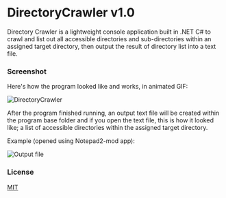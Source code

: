 # DirectoryCrawler v1.0

Directory Crawler is a lightweight console application built in .NET C# to crawl and list out all accessible directories and sub-directories within an assigned target directory, then output the result of directory list into a text file.

### Screenshot

Here's how the program looked like and works, in animated GIF:

![DirectoryCrawler](http://i.imgur.com/e3mrlmx.gif)

After the program finished running, an output text file will be created within the program base folder and if you open the text file, this is how it looked like; a list of accessible directories within the assigned target directory.

Example (opened using Notepad2-mod app):

![Output file](http://i.imgur.com/qaUZ9n3.png)

### License

[MIT](LICENSE.md)
